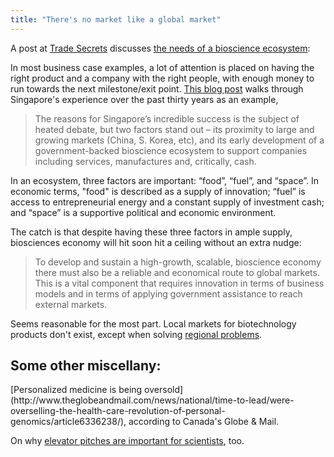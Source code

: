 ```yaml
---
title: "There's no market like a global market"
---
```


A post at [Trade Secrets](http://blogs.nature.com/tradesecrets/) discusses [the needs of a bioscience ecosystem](http://blogs.nature.com/tradesecrets/2012/06/13/minimum-requirement-for-a-successful-bioscience-ecosystem):

In most business case examples, a lot of attention is placed on having the right product and a company with the right people, with enough money to run towards the next milestone/exit point. [This blog post](http://blogs.nature.com/tradesecrets/2012/06/13/minimum-requirement-for-a-successful-bioscience-ecosystem) walks through Singapore's experience over the past thirty years as an example,

> The reasons for Singapore’s incredible success is the subject of heated  debate, but two factors stand out – its proximity to large and growing  markets (China, S. Korea, etc), and its early development of a  government-backed bioscience ecosystem to support companies including  services, manufactures and, critically, cash.

In an ecosystem, three factors are important: “food”, “fuel”, and  “space”. In economic terms, "food" is described as a supply of innovation; “fuel” is access to entrepreneurial energy and a constant supply of investment  cash; and “space” is a  supportive political and economic environment.

The catch is that despite having these three factors in ample supply, biosciences economy will hit soon hit a ceiling without an extra nudge:

> To  develop and sustain a high-growth, scalable, bioscience economy there  must also be a reliable and economical route to global markets. This is a  vital component that requires innovation in terms of business models  and in terms of applying government assistance to reach external  markets.

Seems reasonable for the most part. Local markets for biotechnology products don't exist, except when solving [regional problems](http://en.wikipedia.org/wiki/Golden_rice).


<h2>Some other miscellany:</h2>
[Personalized medicine is being oversold](http://www.theglobeandmail.com/news/national/time-to-lead/were-overselling-the-health-care-revolution-of-personal-genomics/article6336238/), according to Canada's Globe &amp; Mail<span id="goog_380899154"></span><span id="goog_380899155"></span>.


On why [elevator pitches are important for scientists](http://blogs.nature.com/soapboxscience/2012/10/24/an-elevator-pitch-for-a-research-project#wpn-more-3557), too.



